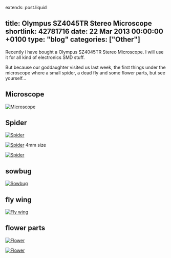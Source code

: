 extends: post.liquid

title: Olympus SZ4045TR Stereo Microscope
shortlink: 42781716
date: 22 Mar 2013 00:00:00 +0100
type: "blog"
categories: ["Other"]
---

Recently i have bought a Olympus SZ4045TR Stereo Microscope. I will use it for all
kind of electronics SMD stuff.

<!-- more -->

But because our goddaughter visited us last week, the first things under the
microscope where a small spider, a dead fly and some flower parts, but see yourself...

## Microscope
[![Microscope](Microscope-small.jpg)](Microscope.jpg)

## Spider
[![Spider](spider2-small.jpg)](spider2.jpg)

<!-- more -->

[![Spider](spider1-small.jpg)](spider1.jpg)
4mm size

[![Spider](spider3-small.jpg)](spider3.jpg)

## sowbug
[![Sowbug](sowbug-small.jpg)](sowbug.jpg)

## fly wing
[![Fly wing](fly-small.jpg)](fly.jpg)

## flower parts
[![Flower](flower1-small.jpg)](flower1.jpg)

[![Flower](flower2-small.jpg)](flower2.jpg)
